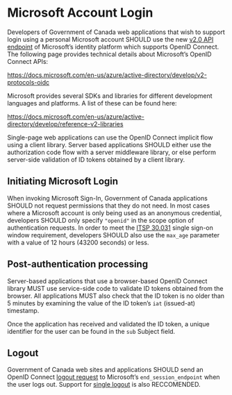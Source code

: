 # Microsoft Account Login

Developers of Government of Canada web applications that wish to support login
using a personal Microsoft account SHOULD use the new [v2.0 API
endpoint](https://docs.microsoft.com/en-us/azure/active-directory/develop/v2-overview)
of Microsoft’s identity platform which supports OpenID Connect. The following
page provides technical details about Microsoft’s OpenID Connect APIs:

https://docs.microsoft.com/en-us/azure/active-directory/develop/v2-protocols-oidc

Microsoft provides several SDKs and libraries for different development
languages and platforms. A list of these can be found here:

https://docs.microsoft.com/en-us/azure/active-directory/develop/reference-v2-libraries

Single-page web applications can use the OpenID Connect implicit flow using a
client library. Server based applications SHOULD either use the authorization
code flow with a server middleware library, or else perform server-side
validation of ID tokens obtained by a client library.

## Initiating Microsoft Login
When invoking Microsoft Sign-In, Government of Canada applications SHOULD not
request permissions that they do not need. In most cases where a Microsoft
account is only being used as an anonymous credential, developers SHOULD only
specify `"openid"` in the scope option of authentication requests. In order to
meet the [ITSP
30.031](https://cyber.gc.ca/en/guidance/user-authentication-guidance-information-technology-systems-itsp30031-v3)
single sign-on window requirement, developers SHOULD also use the `max_age`
parameter with a value of 12 hours (43200 seconds) or less.

## Post-authentication processing
Server-based applications that use a browser-based OpenID Connect library MUST
use service-side code to validate ID tokens obtained from the browser. All
applications MUST also check that the ID token is no older than 5 minutes by
examining the value of the ID token’s `iat` (issued-at) timestamp.

Once the application has received and validated the ID token, a unique
identifier for the user can be found in the `sub` Subject field.

## Logout
Government of Canada web sites and applications SHOULD send an OpenID Connect
[logout
request](https://docs.microsoft.com/en-us/azure/active-directory/develop/v2-protocols-oidc#send-a-sign-out-request)
to Microsoft’s `end_session_endpoint` when the user logs out. Support for
[single
logout](https://docs.microsoft.com/en-us/azure/active-directory/develop/v2-protocols-oidc#single-sign-out)
is also RECCOMENDED.
